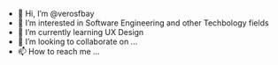 - 👋 Hi, I’m @verosfbay
- 👀 I’m interested in Software Engineering and other Techbology fields 
- 🌱 I’m currently learning UX Design
- 💞️ I’m looking to collaborate on ...
- 📫 How to reach me ...

<!---
verosfbay/verosfbay is a ✨ special ✨ repository because its `README.md` (this file) appears on your GitHub profile.
You can click the Preview link to take a look at your changes.
--->
